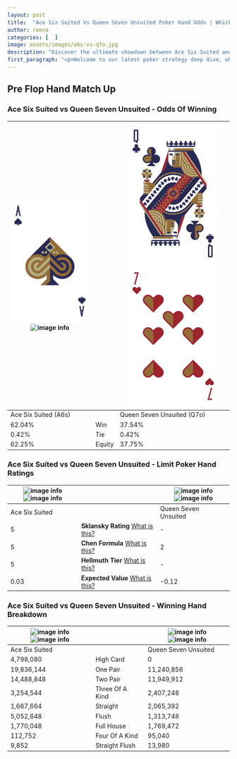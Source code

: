 ```yaml
---
layout: post
title:  "Ace Six Suited Vs Queen Seven Unsuited Poker Hand Odds | Which Is The Better Hand In Poker? A Complete Guide"
author: reece
categories: [  ]
image: assets/images/a6s-vs-q7o.jpg
description: "Discover the ultimate showdown between Ace Six Suited and Queen Seven Unsuited in poker! Uncover the odds, strategies, and scenarios where one hand triumphs over the other. Get ready to up your poker game with this thrilling analysis."
first_paragraph: "<p>Welcome to our latest poker strategy deep dive, where we're pitting two distinct hands against each other in a high-stakes showdown: Ace Six Suited vs Queen Seven Unsuited.</p><p>In the dynamic world of poker, every decision counts, and knowing which hand holds the upper hand is key to your success at the table.</p><p>In this article, we'll dissect these two hands, explore the scenarios where one dominates the other, and equip you with the knowledge to make strategic choices that can tip the odds in your favor.</p><p>Get ready to unravel the intriguing dynamics of these poker hands and elevate your game to new heights.</p>"
---
```




[comment]: # (sp0)

## Pre Flop Hand Match Up

<div class="table hand-ratings" markdown="1"> 



### Ace Six Suited vs Queen Seven Unsuited - Odds Of Winning


    
| ![image info](assets/images/hand1/a.png) ![image info](assets/images/hand1/6s.png) |  | ![image info](assets/images/hand2/q.png) ![image info](assets/images/hand2/7o.png) |
| -------- | -------- | -------- |
| Ace Six Suited (A6s) |  | Queen Seven Unsuited (Q7o) |
| 62.04% | Win | 37.54% |
| 0.42% | Tie | 0.42% |
| 62.25% | Equity | 37.75% |




[comment]: # (sp1)



### Ace Six Suited vs Queen Seven Unsuited - Limit Poker Hand Ratings


    
| ![image info](https://www.riverpairs.com/assets/images/hand1/a.png) ![image info](https://www.riverpairs.com/assets/images/hand1/6s.png) |  | ![image info](https://www.riverpairs.com/assets/images/hand2/q.png) ![image info](https://www.riverpairs.com/assets/images/hand2/7o.png) |
| -------- | -------- | -------- |
| Ace Six Suited |  | Queen Seven Unsuited |
| 5 | **Sklansky Rating** [What is this?](/sklansky-rating-explained) | - |
| 5 | **Chen Formula** [What is this?](/chen-formula-explained) | 2 |
| 5 | **Hellmuth Tier** [What is this?](/Hellmuth-tier-explained) | - |
| 0.03 | **Expected Value** [What is this?](/expected-value-explained) | -0.12 |




[comment]: # (sp2)



### Ace Six Suited vs Queen Seven Unsuited - Winning Hand Breakdown


    
| ![image info](https://www.riverpairs.com/assets/images/hand1/a.png) ![image info](https://www.riverpairs.com/assets/images/hand1/6s.png) |  | ![image info](https://www.riverpairs.com/assets/images/hand2/q.png) ![image info](https://www.riverpairs.com/assets/images/hand2/7o.png) |
| -------- | -------- | -------- |
| Ace Six Suited |  | Queen Seven Unsuited |
| 4,798,080 | High Card | 0 |
| 19,836,144 | One Pair | 11,240,856 |
| 14,488,848 | Two Pair | 11,949,912 |
| 3,254,544 | Three Of A Kind | 2,407,248 |
| 1,667,664 | Straight | 2,065,392 |
| 5,052,648 | Flush | 1,313,748 |
| 1,770,048 | Full House | 1,769,472 |
| 112,752 | Four Of A Kind | 95,040 |
| 9,852 | Straight Flush | 13,980 |




[comment]: # (sp3)



</div>

[comment]: # (sp4)



[comment]: # (sp5)

